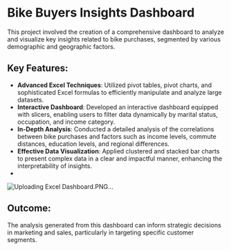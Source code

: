 # Bike Buyers Insights Dashboard

This project involved the creation of a comprehensive dashboard to analyze and visualize key insights related to bike purchases, segmented by various demographic and geographic factors.

## Key Features:
- **Advanced Excel Techniques**: Utilized pivot tables, pivot charts, and sophisticated Excel formulas to efficiently manipulate and analyze large datasets.
- **Interactive Dashboard**: Developed an interactive dashboard equipped with slicers, enabling users to filter data dynamically by marital status, occupation, and income category.
- **In-Depth Analysis**: Conducted a detailed analysis of the correlations between bike purchases and factors such as income levels, commute distances, education levels, and regional differences.
- **Effective Data Visualization**: Applied clustered and stacked bar charts to present complex data in a clear and impactful manner, enhancing the interpretability of insights.
- 
![Uploading Excel Dashboard.PNG…]()

## Outcome:
The analysis generated from this dashboard can inform strategic decisions in marketing and sales, particularly in targeting specific customer segments.
